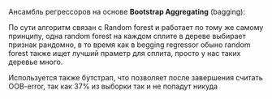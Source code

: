 Ансамбль регрессоров на основе **Bootstrap Aggregating** (bagging):

По сути алгоритм связан с Random forest и работает по тому же самому принципу, одна random forest на каждом сплите в дереве выбирает признак рандомно, в то время как в begging regressor обыно random forest также ищет лучший праметр для сплита, просто у нас таких деревье много. 

Используется также бутстрап, что позволяет после завершения считать OOB-error, так как 37% из выборки так и не попадут никуда
